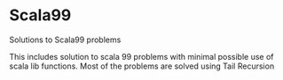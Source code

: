 # Scala99
Solutions to Scala99 problems

This includes solution to scala 99 problems with minimal possible use of scala lib functions.
Most of the problems are solved using Tail Recursion
